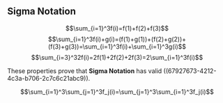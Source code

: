 ## Sigma Notation
$$\sum_{i=1}^3f(i)=f(1)+f(2)+f(3)$$
$$\sum_{i=1}^3f(i)+g(i)=(f(1)+g(1))+(f(2)+g(2))+(f(3)+g(3))=\sum_{i=1}^3f(i)+\sum_{i=1}^3g(i)$$
$$\sum_{i=3}^32f(i)=2f(1)+2f(2)+2f(3)=2\sum_{i=1}^3f(i)$$

These properties prove that **Sigma Notation** has valid ((67927673-4212-4c3a-b706-2c7c6c21abc9)).

$$\sum_{i=1}^3\sum_{j=1}^3f_j(i)=\sum_{j=1}^3\sum_{i=1}^3f_j(i)$$
